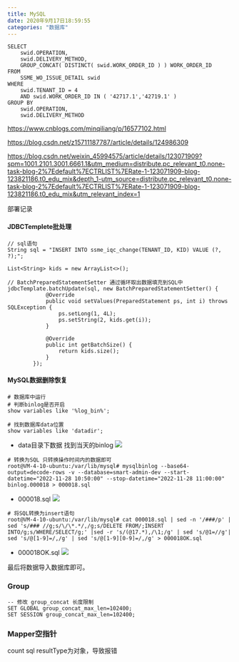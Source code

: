 ```yaml
---
title: MySQL
date: 2020年9月17日18:59:55
categories: "数据库"
---
```

```mysql
SELECT
	swid.OPERATION,
	swid.DELIVERY_METHOD,
	GROUP_CONCAT( DISTINCT( swid.WORK_ORDER_ID ) ) WORK_ORDER_ID 
FROM
	SSME_WO_ISSUE_DETAIL swid 
WHERE
	swid.TENANT_ID = 4 
	AND swid.WORK_ORDER_ID IN ( '42717.1','42719.1' ) 
GROUP BY
	swid.OPERATION,
	swid.DELIVERY_METHOD
```


https://www.cnblogs.com/minqiliang/p/16577102.html

https://blog.csdn.net/z15711187787/article/details/124986309

https://blog.csdn.net/weixin_45994575/article/details/123071909?spm=1001.2101.3001.6661.1&utm_medium=distribute.pc_relevant_t0.none-task-blog-2%7Edefault%7ECTRLIST%7ERate-1-123071909-blog-123821186.t0_edu_mix&depth_1-utm_source=distribute.pc_relevant_t0.none-task-blog-2%7Edefault%7ECTRLIST%7ERate-1-123071909-blog-123821186.t0_edu_mix&utm_relevant_index=1

部署记录

#### JDBCTemplete批处理
```
// sql语句
String sql = "INSERT INTO ssme_iqc_change(TENANT_ID, KID) VALUE (?, ?);";

List<String> kids = new ArrayList<>();

// BatchPreparedStatementSetter 通过循环取出数据填充到SQL中
jdbcTemplate.batchUpdate(sql, new BatchPreparedStatementSetter() {
            @Override
            public void setValues(PreparedStatement ps, int i) throws SQLException {
                ps.setLong(1, 4L);
                ps.setString(2, kids.get(i));
            }

            @Override
            public int getBatchSize() {
                return kids.size();
            }
        });
```

#### MySQL数据删除恢复

```
# 数据库中运行
# 判断binlog是否开启
show variables like '%log_bin%';

# 找到数据库data位置
show variables like 'datadir';
```

- data目录下数据  找到当天的binlog
![](https://s3.uuu.ovh/imgs/2022/11/28/9c0f7495a6838922.png)

```
# 转换为SQL 只转换操作时间内的数据即可
root@VM-4-10-ubuntu:/var/lib/mysql# mysqlbinlog --base64-output=decode-rows -v --database=smart-admin-dev --start-datetime="2022-11-28 10:50:00" --stop-datetime="2022-11-28 11:00:00" binlog.000018 > 000018.sql
```

- 000018.sql
![](https://s3.uuu.ovh/imgs/2022/11/28/09e65127e32811f6.png)

```
# 将SQL转换为insert语句
root@VM-4-10-ubuntu:/var/lib/mysql# cat 000018.sql | sed -n '/###/p' | sed 's/### //g;s/\/\*.*/,/g;s/DELETE FROM/;INSERT INTO/g;s/WHERE/SELECT/g;' |sed -r 's/(@17.*),/\1;/g' | sed 's/@1=//g'| sed 's/@[1-9]=/,/g' | sed 's/@[1-9][0-9]=/,/g' > 000018OK.sql
```

- 000018OK.sql
![](https://s3.uuu.ovh/imgs/2022/11/28/070cfb64cc8045dc.png)

最后将数据导入数据库即可。


### Group

```mysql
-- 修改 group_concat 长度限制
SET GLOBAL group_concat_max_len=102400;
SET SESSION group_concat_max_len=102400;
```


### Mapper空指针

count sql resultType为对象，导致报错

